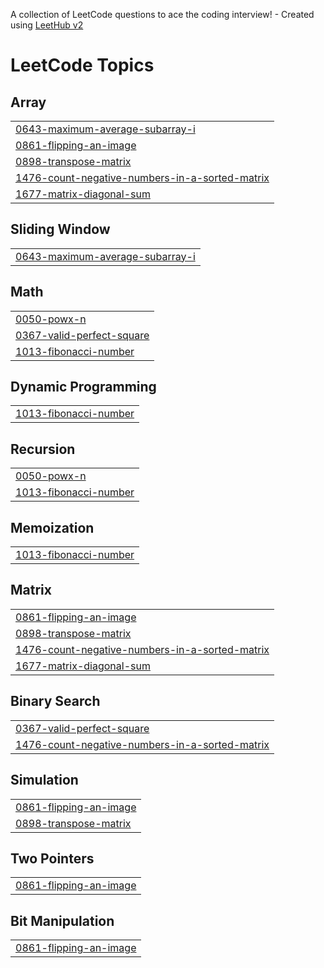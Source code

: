 A collection of LeetCode questions to ace the coding interview! - Created using [LeetHub v2](https://github.com/arunbhardwaj/LeetHub-2.0)
<!---LeetCode Topics Start-->
# LeetCode Topics
## Array
|  |
| ------- |
| [0643-maximum-average-subarray-i](https://github.com/Prasanthgadde-17/Leetcode/tree/master/0643-maximum-average-subarray-i) |
| [0861-flipping-an-image](https://github.com/Prasanthgadde-17/Leetcode/tree/master/0861-flipping-an-image) |
| [0898-transpose-matrix](https://github.com/Prasanthgadde-17/Leetcode/tree/master/0898-transpose-matrix) |
| [1476-count-negative-numbers-in-a-sorted-matrix](https://github.com/Prasanthgadde-17/Leetcode/tree/master/1476-count-negative-numbers-in-a-sorted-matrix) |
| [1677-matrix-diagonal-sum](https://github.com/Prasanthgadde-17/Leetcode/tree/master/1677-matrix-diagonal-sum) |
## Sliding Window
|  |
| ------- |
| [0643-maximum-average-subarray-i](https://github.com/Prasanthgadde-17/Leetcode/tree/master/0643-maximum-average-subarray-i) |
## Math
|  |
| ------- |
| [0050-powx-n](https://github.com/Prasanthgadde-17/Leetcode/tree/master/0050-powx-n) |
| [0367-valid-perfect-square](https://github.com/Prasanthgadde-17/Leetcode/tree/master/0367-valid-perfect-square) |
| [1013-fibonacci-number](https://github.com/Prasanthgadde-17/Leetcode/tree/master/1013-fibonacci-number) |
## Dynamic Programming
|  |
| ------- |
| [1013-fibonacci-number](https://github.com/Prasanthgadde-17/Leetcode/tree/master/1013-fibonacci-number) |
## Recursion
|  |
| ------- |
| [0050-powx-n](https://github.com/Prasanthgadde-17/Leetcode/tree/master/0050-powx-n) |
| [1013-fibonacci-number](https://github.com/Prasanthgadde-17/Leetcode/tree/master/1013-fibonacci-number) |
## Memoization
|  |
| ------- |
| [1013-fibonacci-number](https://github.com/Prasanthgadde-17/Leetcode/tree/master/1013-fibonacci-number) |
## Matrix
|  |
| ------- |
| [0861-flipping-an-image](https://github.com/Prasanthgadde-17/Leetcode/tree/master/0861-flipping-an-image) |
| [0898-transpose-matrix](https://github.com/Prasanthgadde-17/Leetcode/tree/master/0898-transpose-matrix) |
| [1476-count-negative-numbers-in-a-sorted-matrix](https://github.com/Prasanthgadde-17/Leetcode/tree/master/1476-count-negative-numbers-in-a-sorted-matrix) |
| [1677-matrix-diagonal-sum](https://github.com/Prasanthgadde-17/Leetcode/tree/master/1677-matrix-diagonal-sum) |
## Binary Search
|  |
| ------- |
| [0367-valid-perfect-square](https://github.com/Prasanthgadde-17/Leetcode/tree/master/0367-valid-perfect-square) |
| [1476-count-negative-numbers-in-a-sorted-matrix](https://github.com/Prasanthgadde-17/Leetcode/tree/master/1476-count-negative-numbers-in-a-sorted-matrix) |
## Simulation
|  |
| ------- |
| [0861-flipping-an-image](https://github.com/Prasanthgadde-17/Leetcode/tree/master/0861-flipping-an-image) |
| [0898-transpose-matrix](https://github.com/Prasanthgadde-17/Leetcode/tree/master/0898-transpose-matrix) |
## Two Pointers
|  |
| ------- |
| [0861-flipping-an-image](https://github.com/Prasanthgadde-17/Leetcode/tree/master/0861-flipping-an-image) |
## Bit Manipulation
|  |
| ------- |
| [0861-flipping-an-image](https://github.com/Prasanthgadde-17/Leetcode/tree/master/0861-flipping-an-image) |
<!---LeetCode Topics End-->